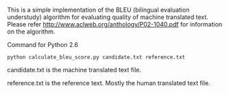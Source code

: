This is a simple implementation of the BLEU (bilingual evaluation understudy) algorithm for evaluating quality of machine translated text. Please refer http://www.aclweb.org/anthology/P02-1040.pdf for information on the algorithm.

Command for Python 2.6
```
python calculate_bleu_score.py candidate.txt reference.txt 
```

candidate.txt is the machine translated text file.

reference.txt is the reference text. Mostly the human translated text file.
